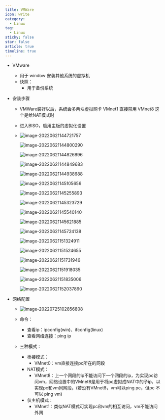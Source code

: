 ```yaml
---
title: VMWare
icon: write
category:
  - Linux
tag:
  - Linux
sticky: false
star: false
article: true
timeline: true
---
```

* VMware

  * 用于 window 安装其他系统的虚拟机
  * 快照：
    * 用于备份系统

* 安装步骤

  * VMWare装好以后，系统会多两块虚拟网卡
    VMnet1	直接禁用
    VMnet8	这个是给NAT模式时

  * 进入BISO，启用主板的虚拟化设置

  * ![image-20220621144721757](https://woniumd.oss-cn-hangzhou.aliyuncs.com/java/libaisong/20220621144721.png)

    ![image-20220621144800290](https://woniumd.oss-cn-hangzhou.aliyuncs.com/java/libaisong/20220621144800.png)

    ![image-20220621144826896](https://woniumd.oss-cn-hangzhou.aliyuncs.com/java/libaisong/20220621144826.png)

    ![image-20220621144849683](https://woniumd.oss-cn-hangzhou.aliyuncs.com/java/libaisong/20220621144849.png)

    ![image-20220621144938688](https://woniumd.oss-cn-hangzhou.aliyuncs.com/java/libaisong/20220621144938.png)

    ![image-20220621145105656](https://woniumd.oss-cn-hangzhou.aliyuncs.com/java/libaisong/20220621145105.png)

    ![image-20220621145255893](https://woniumd.oss-cn-hangzhou.aliyuncs.com/java/libaisong/20220621145255.png)

    ![image-20220621145323729](https://woniumd.oss-cn-hangzhou.aliyuncs.com/java/libaisong/20220621145323.png)

    ![image-20220621145540140](https://woniumd.oss-cn-hangzhou.aliyuncs.com/java/libaisong/20220621145540.png)

    ![image-20220621145621885](https://woniumd.oss-cn-hangzhou.aliyuncs.com/java/libaisong/20220621145621.png)

    ![image-20220621145724138](https://woniumd.oss-cn-hangzhou.aliyuncs.com/java/libaisong/20220621145724.png)

    ![image-20220621151324911](https://woniumd.oss-cn-hangzhou.aliyuncs.com/java/libaisong/20220621151324.png)

    ![image-20220621151524655](https://woniumd.oss-cn-hangzhou.aliyuncs.com/java/libaisong/20220621151524.png)

    ![image-20220621151731946](https://woniumd.oss-cn-hangzhou.aliyuncs.com/java/libaisong/20220621151732.png)

    ![image-20220621151918035](https://woniumd.oss-cn-hangzhou.aliyuncs.com/java/libaisong/20220621151918.png)

    ![image-20220621151835006](https://woniumd.oss-cn-hangzhou.aliyuncs.com/java/libaisong/20220621151835.png)

    ![image-20220621152037890](https://markdown-1308523627.cos.ap-chengdu.myqcloud.com/typora/20220621152038.png)

* 网络配置

  * ![image-20220725102856808](https://markdown-1308523627.cos.ap-chengdu.myqcloud.com/typora/image-20220725102856808.png)

  * 命令：
    * 查看ip：ipconfig(win)、ifconfig(linux)
    * 查看网络连接：ping ip
  * 三种模式：
    * 桥接模式：
      * VMnet0：vm直接连接pc所在的网段
    * NAT模式：
      * VMnet8：上一个网段的ip不能访问下一个网段的ip，为实现pc访问vm，网络设置中的VMnet8是用于将pc虚拟成NAT中的子ip，以实现pc和vm同网段，(若没有VMnet8，vm可以ping pc，但pc 不可以 ping vm)
    * 仅主机模式：
      * VMnet1：类似NAT模式可实现pc和vm的相互访问，vm不能访问外网